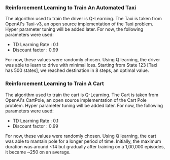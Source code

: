 ### Reinforcement Learning to Train An Automated Taxi

The algorithm used to train the driver is Q-Learning. The Taxi is taken from OpenAI's Taxi-v3, an open source implementation of the Taxi problem. Hyper parameter tuning will be added later.
For now, the following parameters were used: 
- TD Learning Rate : 0.1
- Discount factor : 0.99

For now, these values were randomly chosen. Using Q learning, the driver was able to learn to drive with minimal loss. Starting from State 123 [Taxi has 500 states], we reached destination in 8 steps, an optimal value.


### Reinforcement Learning to Train A Cart

The algorithm used to train the cart is Q-Learning. The Cart is taken from OpenAI's CartPole, an open source implementation of the Cart Pole problem. Hyper parameter tuning will be added later.
For now, the following parameters were used: 
- TD Learning Rate : 0.1
- Discount factor : 0.99

For now, these values were randomly chosen. Using Q learning, the cart was able to mantain pole for a longer period of time. Initially, the maximum duration was around ~14 but gradually after training on a 1,00,000 episodes, it became ~250 on an average. 
